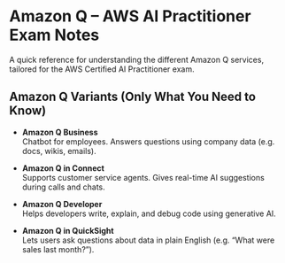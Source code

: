 

# Amazon Q – AWS AI Practitioner Exam Notes

A quick reference for understanding the different Amazon Q services, tailored for the AWS Certified AI Practitioner exam.

## Amazon Q Variants (Only What You Need to Know)

- **Amazon Q Business**  
  Chatbot for employees. Answers questions using company data (e.g. docs, wikis, emails).

- **Amazon Q in Connect**  
  Supports customer service agents. Gives real-time AI suggestions during calls and chats.

- **Amazon Q Developer**  
  Helps developers write, explain, and debug code using generative AI.

- **Amazon Q in QuickSight**  
  Lets users ask questions about data in plain English (e.g. “What were sales last month?”).

